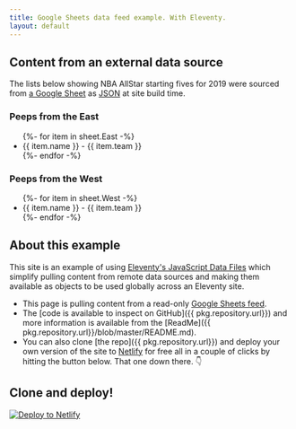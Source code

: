 ```yaml
---
title: Google Sheets data feed example. With Eleventy.
layout: default
---
```



## Content from an external data source

The lists below showing NBA AllStar starting fives for 2019 were sourced from [a Google Sheet](https://docs.google.com/spreadsheets/d/1CfI6XGm9OjjNKGr3kXRSKVLui_gkHZdadoOPIiNgE9s/edit#gid=0) as [JSON](https://spreadsheets.google.com/feeds/list/1CfI6XGm9OjjNKGr3kXRSKVLui_gkHZdadoOPIiNgE9s/od6/public/values?alt=json) at site build time.


### Peeps from the East
<ul class="listing">
{%- for item in sheet.East -%}
  <li>{{ item.name }} - {{ item.team }}</li>
{%- endfor -%}
</ul>

### Peeps from the West
<ul class="listing">
{%- for item in sheet.West -%}
  <li>{{ item.name }} - {{ item.team }}</li>
{%- endfor -%}
</ul>




## About this example

This site is an example of using [Eleventy's JavaScript Data Files](https://www.11ty.io/docs/data-js/) which simplify pulling content from remote data sources and making them available as  objects to be used globally across an Eleventy site.

- This page is pulling content from a read-only [Google Sheets feed](https://spreadsheets.google.com/feeds/list/1CfI6XGm9OjjNKGr3kXRSKVLui_gkHZdadoOPIiNgE9s/od6/public/values?alt=json).
- The [code is available to inspect on GitHub]({{ pkg.repository.url}}) and more information is available from the [ReadMe]({{ pkg.repository.url}}/blob/master/README.md).
- You can also clone [the repo]({{ pkg.repository.url}}) and deploy your own version of the site to [Netlify](https://www.netlify.com) for free all in a couple of clicks by hitting the button below. That one down there. 👇


## Clone and deploy!

[![Deploy to Netlify](https://www.netlify.com/img/deploy/button.svg)](https://app.netlify.com/start/deploy?repository=https://github.com/philhawksworth/example-read-from-sheets)



